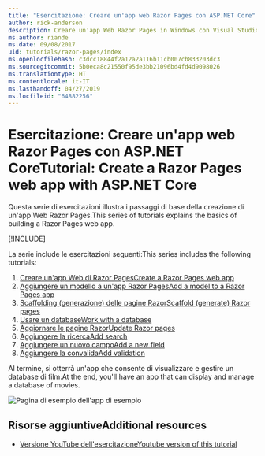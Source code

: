 ```yaml
---
title: "Esercitazione: Creare un'app web Razor Pages con ASP.NET Core"
author: rick-anderson
description: Creare un'app Web Razor Pages in Windows con Visual Studio, ASP.NET Core ed EF Core.
ms.author: riande
ms.date: 09/08/2017
uid: tutorials/razor-pages/index
ms.openlocfilehash: c3dcc18844f2a12a2a116b11cb007cb833203dc3
ms.sourcegitcommit: 5b0eca8c21550f95de3bb21096bd4fd4d9098026
ms.translationtype: HT
ms.contentlocale: it-IT
ms.lasthandoff: 04/27/2019
ms.locfileid: "64882256"
---
```

# <a name="tutorial-create-a-razor-pages-web-app-with-aspnet-core"></a><span data-ttu-id="9e14f-103">Esercitazione: Creare un'app web Razor Pages con ASP.NET Core</span><span class="sxs-lookup"><span data-stu-id="9e14f-103">Tutorial: Create a Razor Pages web app with ASP.NET Core</span></span>

<span data-ttu-id="9e14f-104">Questa serie di esercitazioni illustra i passaggi di base della creazione di un'app Web Razor Pages.</span><span class="sxs-lookup"><span data-stu-id="9e14f-104">This series of tutorials explains the basics of building a Razor Pages web app.</span></span> 

[!INCLUDE[](~/includes/advancedRP.md)]

<span data-ttu-id="9e14f-105">La serie include le esercitazioni seguenti:</span><span class="sxs-lookup"><span data-stu-id="9e14f-105">This series includes the following tutorials:</span></span>

1. [<span data-ttu-id="9e14f-106">Creare un'app Web di Razor Pages</span><span class="sxs-lookup"><span data-stu-id="9e14f-106">Create a Razor Pages web app</span></span>](xref:tutorials/razor-pages/razor-pages-start)
1. [<span data-ttu-id="9e14f-107">Aggiungere un modello a un'app Razor Pages</span><span class="sxs-lookup"><span data-stu-id="9e14f-107">Add a model to a Razor Pages app</span></span>](xref:tutorials/razor-pages/model)
1. [<span data-ttu-id="9e14f-108">Scaffolding (generazione) delle pagine Razor</span><span class="sxs-lookup"><span data-stu-id="9e14f-108">Scaffold (generate) Razor pages</span></span>](xref:tutorials/razor-pages/page)
1. [<span data-ttu-id="9e14f-109">Usare un database</span><span class="sxs-lookup"><span data-stu-id="9e14f-109">Work with a database</span></span>](xref:tutorials/razor-pages/sql)
1. [<span data-ttu-id="9e14f-110">Aggiornare le pagine Razor</span><span class="sxs-lookup"><span data-stu-id="9e14f-110">Update Razor pages</span></span>](xref:tutorials/razor-pages/da1)
1. [<span data-ttu-id="9e14f-111">Aggiungere la ricerca</span><span class="sxs-lookup"><span data-stu-id="9e14f-111">Add search</span></span>](xref:tutorials/razor-pages/search)
1. [<span data-ttu-id="9e14f-112">Aggiungere un nuovo campo</span><span class="sxs-lookup"><span data-stu-id="9e14f-112">Add a new field</span></span>](xref:tutorials/razor-pages/new-field)
1. [<span data-ttu-id="9e14f-113">Aggiungere la convalida</span><span class="sxs-lookup"><span data-stu-id="9e14f-113">Add validation</span></span>](xref:tutorials/razor-pages/validation)

<span data-ttu-id="9e14f-114">Al termine, si otterrà un'app che consente di visualizzare e gestire un database di film.</span><span class="sxs-lookup"><span data-stu-id="9e14f-114">At the end, you'll have an app that can display and manage a database of movies.</span></span>

![Pagina di esempio dell'app di esempio](index/_static/sample-page.png)

## <a name="additional-resources"></a><span data-ttu-id="9e14f-116">Risorse aggiuntive</span><span class="sxs-lookup"><span data-stu-id="9e14f-116">Additional resources</span></span>

* [<span data-ttu-id="9e14f-117">Versione YouTube dell'esercitazione</span><span class="sxs-lookup"><span data-stu-id="9e14f-117">Youtube version of this tutorial</span></span>](https://www.youtube.com/watch?v=F0SP7Ry4flQ&feature=youtu.be)
